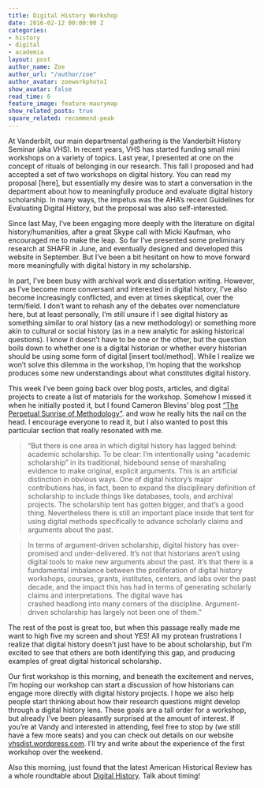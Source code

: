 ```yaml
---
title: Digital History Workshop
date: 2016-02-12 00:00:00 Z
categories:
- history
- digital
- academia
layout: post
author_name: Zoe
author_url: "/author/zoe"
author_avatar: zoeworkphoto1
show_avatar: false
read_time: 6
feature_image: feature-maurymap
show_related_posts: true
square_related: recommend-peak
---
```


At Vanderbilt, our main departmental gathering is the Vanderbilt History Seminar (aka VHS). In recent years, VHS has started funding small mini workshops on a variety of topics. Last year, I presented at one on the concept of rituals of belonging in our research. This fall I proposed and had accepted a set of two workshops on digital history. You can read my proposal [here], but essentially my desire was to start a conversation in the department about how to meaningfully produce and evaluate digital history scholarship. In many ways, the impetus was the AHA’s recent Guidelines for Evaluating Digital History, but the proposal was also self-interested. 

Since last May, I’ve been engaging more deeply with the literature on digital history/humanities, after a great Skype call with Micki Kaufman, who encouraged me to make the leap. So far I’ve presented some preliminary research at SHAFR in June, and eventually designed and developed this website in September. But I’ve been a bit hesitant on how to move forward more meaningfully with digital history in my scholarship. 

In part, I’ve been busy with archival work and dissertation writing. However, as I’ve become more conversant and interested in digital history, I’ve also become increasingly conflicted, and even at times skeptical, over the term/field. I don’t want to rehash any of the debates over nomenclature here, but at least personally, I’m still unsure if I see digital history as something similar to oral history (as a new methodology) or something more akin to cultural or social history (as in a new analytic for asking historical questions). I know it doesn’t have to be one or the other, but the question boils down to whether one is a digital historian or whether every historian should be using some form of digital [insert tool/method]. While I realize we won’t solve this dilemma in the workshop, I’m hoping that the workshop produces some new understandings about what constitutes digital history.

This week I’ve been going back over blog posts, articles, and digital projects to create a list of materials for the workshop.  Somehow I missed it when he initially posted it, but I found Cameron Blevins’ blog post [“The Perpetual Sunrise of Methodology”](http://www.cameronblevins.org/posts/perpetual-sunrise-methodology/). and wow he really hits the nail on the head. I encourage everyone to read it, but I also wanted to post this particular section that really resonated with me.

>“But there is one area in which digital history has lagged behind: academic scholarship. To be clear: I’m intentionally using “academic scholarship” in its traditional, hidebound sense of marshaling evidence to make original, explicit arguments. This is an artificial distinction in obvious ways. One of digital history’s major contributions has, in fact, been to expand the disciplinary definition of scholarship to include things like databases, tools, and archival projects. The scholarship tent has gotten bigger, and that’s a good thing. Nevertheless there is still an important place inside that tent for using digital methods specifically to advance scholarly claims and arguments about the past.

>In terms of argument-driven scholarship, digital history has over-promised and under-delivered. It’s not that historians aren’t using digital tools to make new arguments about the past. It’s that there is a fundamental imbalance between the proliferation of digital history workshops, courses, grants, institutes, centers, and labs over the past decade, and the impact this has had in terms of generating scholarly claims and interpretations. The digital wave has crashed headlong into many corners of the discipline. Argument-driven scholarship has largely not been one of them.”

The rest of the post is great too, but when this passage really made me want to high five my screen and shout YES! All my protean frustrations I realize that digital history doesn’t just have to be about scholarship, but I’m excited to see that others are both identifying this gap, and producing examples of great digital historical scholarship.

Our first workshop is this morning, and beneath the excitement and nerves, I’m hoping our workshop can start a discussion of how historians can engage more directly with digital history projects. I hope we also help people start thinking about how their research questions might develop through a digital history lens. These goals are a tall order for a workshop, but already I’ve been pleasantly surprised at the amount of interest. If you’re at Vandy and interested in attending, feel free to stop by (we still have a few more seats) and you can check out details on our website [vhsdist.wordpress.com](https://vhsdhist.wordpress.com/). I’ll try and write about the experience of the first workshop over the weekend. 

Also this morning, just found that the latest American Historical Review has a whole roundtable about [Digital History](http://ahr.oxfordjournals.org.proxy.library.vanderbilt.edu/content/121/1.toc). Talk about timing!